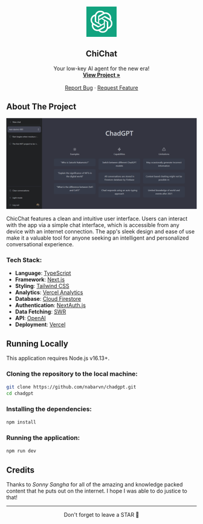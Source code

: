 <!-- PROJECT LOGO -->
<br />
<div align="center">
  <a href="https://chad.nabarun.ai">
    <img src="./public/chadgpt.png" alt="Logo" width="80" height="80">
  </a>

  <h2 align="center">ChiChat</h2>

  <p align="center">
    Your low-key AI agent for the new era!
    <br />
    <a href="https://chad.nabarun.ai"><strong>View Project »</strong></a>
    <br />
    <br />
    <a href="https://github.com/nabarvn/chadgpt/issues">Report Bug</a>
    ·
    <a href="https://github.com/nabarvn/chadgpt/issues">Request Feature</a>
  </p>
</div>

<!-- ABOUT THE PROJECT -->

## About The Project

<div align="center">
  <img src="./public/screenshot.png" alt="Screenshot">
</div>

ChicChat features a clean and intuitive user interface. Users can interact with the app via a simple chat interface, which is accessible from any device with an internet connection. The app's sleek design and ease of use make it a valuable tool for anyone seeking an intelligent and personalized conversational experience.

### Tech Stack:

-   **Language**: [TypeScript](https://www.typescriptlang.org)
-   **Framework**: [Next.js](https://nextjs.org)
-   **Styling**: [Tailwind CSS](https://tailwindcss.com)
-   **Analytics**: [Vercel Analytics](https://vercel.com/analytics)
-   **Database**: [Cloud Firestore](https://firebase.google.com/docs/firestore)
-   **Authentication**: [NextAuth.js](https://next-auth.js.org/)
-   **Data Fetching**: [SWR](https://swr.vercel.app/docs/getting-started)
-   **API**: [OpenAI](https://platform.openai.com/docs/introduction)
-   **Deployment**: [Vercel](https://vercel.com)

<!-- RUN THE CODE LOCALLY -->

## Running Locally

This application requires Node.js v16.13+.

### Cloning the repository to the local machine:

```bash
git clone https://github.com/nabarvn/chadgpt.git
cd chadgpt
```

### Installing the dependencies:

```bash
npm install
```

### Running the application:

```bash
npm run dev
```

<!-- CREDITS -->

## Credits

Thanks to _Sonny Sangha_ for all of the amazing and knowledge packed content that he puts out on the internet. I hope I was able to do justice to that!

<hr />

<div align="center">Don't forget to leave a STAR 🌟</div>
